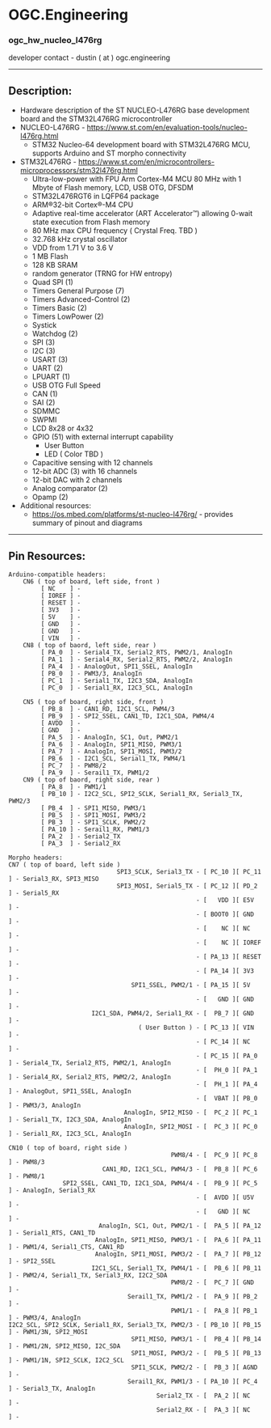 # OGC.Engineering
### ogc_hw_nucleo_l476rg
developer contact - dustin ( at ) ogc.engineering

---
## Description:
* Hardware description of the ST NUCLEO-L476RG base development board and the STM32L476RG microcontroller
* NUCLEO-L476RG - https://www.st.com/en/evaluation-tools/nucleo-l476rg.html
    * STM32 Nucleo-64 development board with STM32L476RG MCU, supports Arduino and ST morpho connectivity
* STM32L476RG - https://www.st.com/en/microcontrollers-microprocessors/stm32l476rg.html
    * Ultra-low-power with FPU Arm Cortex-M4 MCU 80 MHz with 1 Mbyte of Flash memory, LCD, USB OTG, DFSDM
    * STM32L476RGT6 in LQFP64 package
    * ARM®32-bit Cortex®-M4 CPU
    * Adaptive real-time accelerator (ART Accelerator™) allowing 0-wait state execution from Flash memory
    * 80 MHz max CPU frequency ( Crystal Freq. TBD )
    * 32.768 kHz crystal oscillator 
    * VDD from 1.71 V to 3.6 V
    * 1 MB Flash
    * 128 KB SRAM
    * random generator (TRNG for HW entropy)
    * Quad SPI (1)
    * Timers General Purpose (7)
    * Timers Advanced-Control (2)
    * Timers Basic (2)
    * Timers LowPower (2)
    * Systick
    * Watchdog (2)
    * SPI (3)
    * I2C (3)
    * USART (3)
    * UART (2)
    * LPUART (1)
    * USB OTG Full Speed
    * CAN (1)
    * SAI (2)
    * SDMMC
    * SWPMI
    * LCD 8x28 or 4x32
    * GPIO (51) with external interrupt capability
        * User Button
        * LED ( Color TBD )
    * Capacitive sensing with 12 channels
    * 12-bit ADC (3) with 16 channels
    * 12-bit DAC with 2 channels
    * Analog comparator (2)
    * Opamp (2) 
* Additional resources:
    * https://os.mbed.com/platforms/st-nucleo-l476rg/ - provides summary of pinout and diagrams

---
## Pin Resources:
```
Arduino-compatible headers:
    CN6 ( top of board, left side, front )
         [ NC    ] - 
         [ IOREF ] - 
         [ RESET ] - 
         [ 3V3   ] - 
         [ 5V    ] - 
         [ GND   ] - 
         [ GND   ] - 
         [ VIN   ] - 
    CN8 ( top of baord, left side, rear )
         [ PA_0  ] - Serial4_TX, Serial2_RTS, PWM2/1, AnalogIn
         [ PA_1  ] - Serial4_RX, Serial2_RTS, PWM2/2, AnalogIn
         [ PA_4  ] - AnalogOut, SPI1_SSEL, AnalogIn
         [ PB_0  ] - PWM3/3, AnalogIn
         [ PC_1  ] - Serial1_TX, I2C3_SDA, AnalogIn
         [ PC_0  ] - Serial1_RX, I2C3_SCL, AnalogIn

    CN5 ( top of board, right side, front )
         [ PB_8  ] - CAN1_RD, I2C1_SCL, PWM4/3
         [ PB_9  ] - SPI2_SSEL, CAN1_TD, I2C1_SDA, PWM4/4
         [ AVDD  ] - 
         [ GND   ] - 
         [ PA_5  ] - AnalogIn, SC1, Out, PWM2/1
         [ PA_6  ] - AnalogIn, SPI1_MISO, PWM3/1
         [ PA_7  ] - AnalogIn, SPI1_MOSI, PWM3/2
         [ PB_6  ] - I2C1_SCL, Serial1_TX, PWM4/1
         [ PC_7  ] - PWM8/2
         [ PA_9  ] - Serail1_TX, PWM1/2
    CN9 ( top of baord, right side, rear )
         [ PA_8  ] - PWM1/1
         [ PB_10 ] - I2C2_SCL, SPI2_SCLK, Serial1_RX, Serial3_TX, PWM2/3
         [ PB_4  ] - SPI1_MISO, PWM3/1
         [ PB_5  ] - SPI1_MOSI, PWM3/2
         [ PB_3  ] - SPI1_SCLK, PWM2/2
         [ PA_10 ] - Serail1_RX, PWM1/3
         [ PA_2  ] - Serial2_TX
         [ PA_3  ] - Serial2_RX

Morpho headers:
CN7 ( top of board, left side )
                              SPI3_SCLK, Serial3_TX - [ PC_10 ][ PC_11 ] - Serial3_RX, SPI3_MISO
                              SPI3_MOSI, Serial5_TX - [ PC_12 ][ PD_2  ] - Serial5_RX
                                                    - [   VDD ][ E5V   ] - 
                                                    - [ BOOT0 ][ GND   ] - 
                                                    - [    NC ][ NC    ] - 
                                                    - [    NC ][ IOREF ] - 
                                                    - [ PA_13 ][ RESET ] - 
                                                    - [ PA_14 ][ 3V3   ] - 
                                  SPI1_SSEL, PWM2/1 - [ PA_15 ][ 5V    ] - 
                                                    - [   GND ][ GND   ] - 
                       I2C1_SDA, PWM4/2, Serial1_RX - [  PB_7 ][ GND   ] - 
                                    ( User Button ) - [ PC_13 ][ VIN   ] - 
                                                    - [ PC_14 ][ NC    ] - 
                                                    - [ PC_15 ][ PA_0  ] - Serial4_TX, Serial2_RTS, PWM2/1, AnalogIn
                                                    - [  PH_0 ][ PA_1  ] - Serial4_RX, Serial2_RTS, PWM2/2, AnalogIn
                                                    - [  PH_1 ][ PA_4  ] - AnalogOut, SPI1_SSEL, AnalogIn
                                                    - [  VBAT ][ PB_0  ] - PWM3/3, AnalogIn
                                AnalogIn, SPI2_MISO - [  PC_2 ][ PC_1  ] - Serial1_TX, I2C3_SDA, AnalogIn
                                AnalogIn, SPI2_MOSI - [  PC_3 ][ PC_0  ] - Serial1_RX, I2C3_SCL, AnalogIn

CN10 ( top of board, right side )
                                             PWM8/4 - [  PC_9 ][ PC_8  ] - PWM8/3
                          CAN1_RD, I2C1_SCL, PWM4/3 - [  PB_8 ][ PC_6  ] - PWM8/1
               SPI2_SSEL, CAN1_TD, I2C1_SDA, PWM4/4 - [  PB_9 ][ PC_5  ] - AnalogIn, Serial3_RX
                                                    - [  AVDD ][ U5V   ] - 
                                                    - [   GND ][ NC    ] - 
                         AnalogIn, SC1, Out, PWM2/1 - [  PA_5 ][ PA_12 ] - Serial1_RTS, CAN1_TD
                        AnalogIn, SPI1_MISO, PWM3/1 - [  PA_6 ][ PA_11 ] - PWM1/4, Serial1_CTS, CAN1_RD
                        AnalogIn, SPI1_MOSI, PWM3/2 - [  PA_7 ][ PB_12 ] - SPI2_SSEL
                       I2C1_SCL, Serial1_TX, PWM4/1 - [  PB_6 ][ PB_11 ] - PWM2/4, Serial1_TX, Serial3_RX, I2C2_SDA
                                             PWM8/2 - [  PC_7 ][ GND   ] - 
                                 Serail1_TX, PWM1/2 - [  PA_9 ][ PB_2  ] - 
                                             PWM1/1 - [  PA_8 ][ PB_1  ] - PWM3/4, AnalogIn
I2C2_SCL, SPI2_SCLK, Serial1_RX, Serial3_TX, PWM2/3 - [ PB_10 ][ PB_15 ] - PWM1/3N, SPI2_MOSI
                                  SPI1_MISO, PWM3/1 - [  PB_4 ][ PB_14 ] - PWM1/2N, SPI2_MISO, I2C_SDA
                                  SPI1_MOSI, PWM3/2 - [  PB_5 ][ PB_13 ] - PWM1/1N, SPI2_SCLK, I2C2_SCL
                                  SPI1_SCLK, PWM2/2 - [  PB_3 ][ AGND  ] - 
                                 Serail1_RX, PWM1/3 - [ PA_10 ][ PC_4  ] - Serial3_TX, AnalogIn
                                         Serial2_TX - [  PA_2 ][ NC    ] - 
                                         Serial2_RX - [  PA_3 ][ NC    ] - 

```

